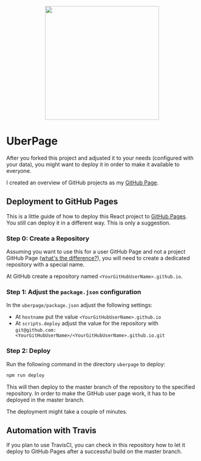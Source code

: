 <p align="center">
  <img src="https://raw.githubusercontent.com/StegSchreck/uberpage/master/uberpage/public/img/UberPage.png" width="300px">
</p>

# UberPage
After you forked this project and adjusted it to your needs (configured with your data), you might want to deploy it in order to make it available to everyone.

I created an overview of GitHub projects as my [GitHub Page](https://stegschreck.github.io/).

## Deployment to GitHub Pages
This is a little guide of how to deploy this React project to [GitHub Pages](https://help.github.com/en/categories/github-pages-basics). You still can deploy it in a different way. This is only a suggestion.

### Step 0: Create a Repository
Assuming you want to use this for a user GitHub Page and not a project GitHub Page ([what's the difference?](https://help.github.com/en/articles/user-organization-and-project-pages)), you will need to create a dedicated repository with a special name.

At GitHub create a repository named `<YourGitHubUserName>.github.io`.

### Step 1: Adjust the `package.json` configuration
In the `uberpage/package.json` adjust the following settings:
* At `hostname` put the value `<YourGitHubUserName>.github.io`
* At `scripts.deploy` adjust the value for the repository with `git@github.com:<YourGitHubUserName>/<YourGitHubUserName>.github.io.git`


### Step 2: Deploy
Run the following command in the directory `uberpage` to deploy:
```bash
npm run deploy
```
This will then deploy to the master branch of the repository to the specified repository. In order to make the GitHub user page work, it has to be deployed in the master branch.

The deployment might take a couple of minutes.

## Automation with Travis
If you plan to use TravisCI, you can check in this repository how to let it deploy to GitHub Pages after a successful build on the master branch.
